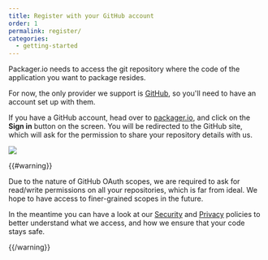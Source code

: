 ```yaml
---
title: Register with your GitHub account
order: 1
permalink: register/
categories:
  - getting-started
---
```


Packager.io needs to access the git repository where the code of the application you want to package resides.

For now, the only provider we support is [GitHub][github], so you'll need to have an account set up with them.

If you have a GitHub account, head over to [packager.io][packager-io], and click on the **Sign in** button on the screen. You will be redirected to the GitHub site, which will ask for the permission to share your repository details with us.

<img src="{{ site.baseurl }}/static/img/github-authorize.png" />

{{#warning}}

Due to the nature of GitHub OAuth scopes, we are required to ask for read/write permissions on all your repositories, which is far from ideal. We hope to have access to finer-grained scopes in the future.

In the meantime you can have a look at our <a href="/security" target="_blank">Security</a> and <a href="/privacy" target="_blank">Privacy</a> policies to better understand what we access, and how we ensure that your code stays safe.

{{/warning}}

[packager-io]: https://packager.io/
[github]: https://github.com/
